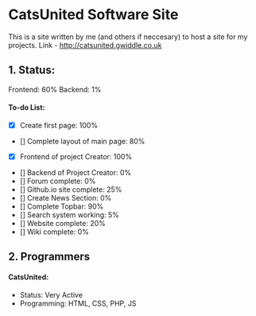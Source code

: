 # CatsUnited Software Site
This is a site written by me (and others if neccesary) to host a site for my projects.
Link - http://catsunited.gwiddle.co.uk
## 1. Status:
Frontend: 60%
Backend: 1%
#### To-do List:
- [x] Create first page: 100%
- [] Complete layout of main page: 80%
 - [x] Frontend of project Creator: 100%
 - [] Backend of Project Creator: 0%
- [] Forum complete: 0%
- [] Github.io site complete: 25%
- [] Create News Section: 0%
- [] Complete Topbar: 90%
- [] Search system working: 5%
- [] Website complete: 20%
- [] Wiki complete: 0%

## 2. Programmers

#### CatsUnited:
* Status: Very Active
* Programming: HTML, CSS, PHP, JS
